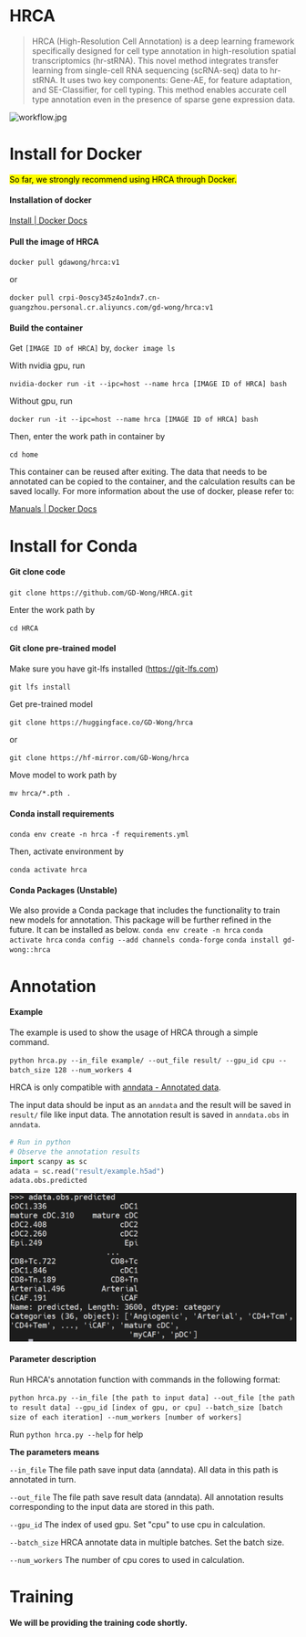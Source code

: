 # HRCA

> HRCA (High-Resolution Cell Annotation) is a deep learning framework specifically designed for cell type annotation in high-resolution spatial transcriptomics (hr-stRNA). This novel method integrates transfer learning from single-cell RNA sequencing (scRNA-seq) data to hr-stRNA. It uses two key components: Gene-AE, for feature adaptation, and SE-Classifier, for cell typing. This method enables accurate cell type annotation even in the presence of sparse gene expression data.

![workflow.jpg](fig/workflow.jpg)

# **Install for Docker**

<mark>So far, we strongly recommend using HRCA through Docker.</mark>

#### Installation of docker

[Install | Docker Docs](https://docs.docker.com/engine/install/)

#### Pull the image of HRCA

`docker pull gdawong/hrca:v1`

or

`docker pull crpi-0oscy345z4o1ndx7.cn-guangzhou.personal.cr.aliyuncs.com/gd-wong/hrca:v1`

#### Build the container
Get `[IMAGE ID of HRCA]` by,
`docker image ls`

With nvidia gpu, run

`nvidia-docker run -it --ipc=host --name hrca [IMAGE ID of HRCA] bash`

Without gpu, run

`docker run -it --ipc=host --name hrca [IMAGE ID of HRCA] bash`

Then, enter the work path in container by

`cd home`

This container can be reused after exiting. The data that needs to be annotated can be copied to the container, and the calculation results can be saved locally. For more information about the use of docker, please refer to:

[Manuals | Docker Docs](https://docs.docker.com/manuals/)

# Install for Conda

#### Git clone code

`git clone https://github.com/GD-Wong/HRCA.git`

Enter the work path by

`cd HRCA`

#### Git clone pre-trained model

Make sure you have git-lfs installed (https://git-lfs.com)

`git lfs install`

Get pre-trained model

`git clone https://huggingface.co/GD-Wong/hrca` 

or

`git clone https://hf-mirror.com/GD-Wong/hrca`

Move model to work path by

`mv hrca/*.pth .`

#### Conda install requirements

`conda env create -n hrca -f requirements.yml`

Then, activate environment by

`conda activate hrca`
#### Conda Packages (Unstable)

We also provide a Conda package that includes the functionality to train new models for annotation. This package will be further refined in the future. It can be installed as below.
`conda env create -n hrca`
`conda activate hrca`
`conda config --add channels conda-forge`
`conda install gd-wong::hrca`

# Annotation

#### Example

The example is used to show the usage of HRCA through a simple command.

`python hrca.py --in_file example/ --out_file result/ --gpu_id cpu --batch_size 128 --num_workers 4`

HRCA is only compatible with [anndata - Annotated data](https://anndata.readthedocs.io/en/latest/).

The input data should be input as an `anndata` and the result will be saved in `result/` file like input data. The annotation result is saved in `anndata.obs` in `anndata`.

```python
# Run in python
# Observe the annotation results
import scanpy as sc
adata = sc.read("result/example.h5ad")
adata.obs.predicted
```

<img title="" src="fig/annotation_result.jpg" alt="annotation_result.jpg" width="651">

#### Parameter description

Run HRCA's annotation function with commands in the following format:

`python hrca.py --in_file [the path to input data] --out_file [the path to result data] --gpu_id [index of gpu, or cpu] --batch_size [batch size of each iteration] --num_workers [number of workers]`

Run `python hrca.py --help` for help 

**The parameters means**

`--in_file`  The file path save input data (anndata). All data in this path is annotated in turn.

`--out_file`  The file path save result data (anndata). All annotation results corresponding to the input data are stored in this path.

`--gpu_id`  The index of used gpu.  Set "cpu" to use cpu in calculation.

`--batch_size`  HRCA annotate data in multiple batches. Set the batch size. 

`--num_workers`  The number of cpu cores to used in calculation.

# Training
#### We will be providing the training code shortly.

